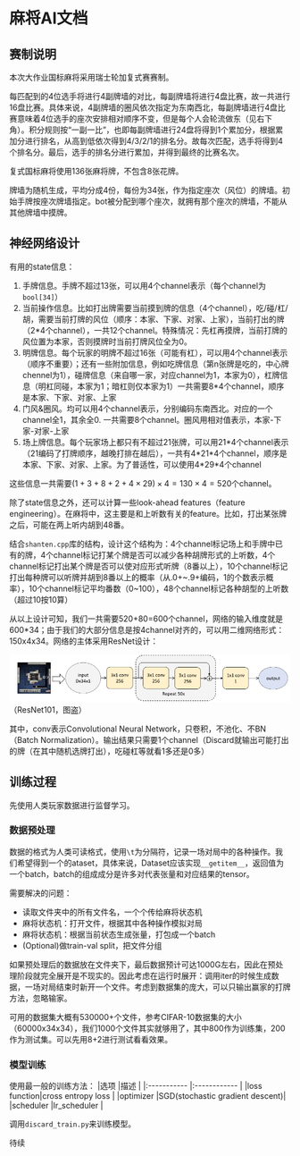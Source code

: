 # 麻将AI文档

## 赛制说明
本次大作业国标麻将采用瑞士轮加复式赛赛制。

每匹配到的4位选手将进行4副牌墙的对比，每副牌墙将进行4盘比赛，故一共进行16盘比赛。具体来说，4副牌墙的圈风依次指定为东南西北，每副牌墙进行4盘比赛意味着4位选手的座次安排相对顺序不变，但是每个人会轮流做东（见右下角）。积分规则按“一副一比”，也即每副牌墙进行24盘将得到1个累加分，根据累加分进行排名，从高到低依次得到4/3/2/1的排名分。故每次匹配，选手将得到4个排名分。最后，选手的排名分进行累加，并得到最终的比赛名次。

复式国标麻将使用136张麻将牌，不包含8张花牌。

牌墙为随机生成，平均分成4份，每份为34张，作为指定座次（风位）的牌墙。初始手牌按座次牌墙指定。bot被分配到哪个座次，就拥有那个座次的牌墙，不能从其他牌墙中摸牌。

## 神经网络设计
有用的state信息：

1. 手牌信息。手牌不超过13张，可以用4个channel表示（每个channel为`bool[34]`）
2. 当前操作信息。比如打出牌需要当前摸到牌的信息（4个channel），吃/碰/杠/胡，需要当前打牌的风位（顺序：本家、下家、对家、上家），当前打出的牌（2*4个channel），一共12个channel。特殊情况：先杠再摸牌，当前打牌的风位置为本家，否则摸牌时当前打牌风位全为0。
3. 明牌信息。每个玩家的明牌不超过16张（可能有杠），可以用4个channel表示（顺序不重要）；还有一些附加信息，例如吃牌信息（第n张牌是吃的，中心牌chennel为1），碰牌信息（来自哪一家，对应channel为1，本家为0），杠牌信息（明杠同碰，本家为1；暗杠则仅本家为1）一共需要8\*4个channel，顺序是本家、下家、对家、上家
4. 门风&圈风。均可以用4个channel表示，分别编码东南西北。对应的一个channel全1，其余全0. 一共需要8个channel。圈风用相对值表示，本家-下家-对家-上家
5. 场上牌信息。每个玩家场上都只有不超过21张牌，可以用21\*4个channel表示（21编码了打牌顺序，越晚打排在越后），一共有4\*21\*4个channel，顺序是本家、下家、对家、上家。为了普适性，可以使用4\*29\*4个channel

这些信息一共需要$(1+3+8+2+4\times 29)\times 4=130\times 4=520$个channel。

除了state信息之外，还可以计算一些look-ahead features（feature engineering）。在麻将中，这主要是和上听数有关的feature。比如，打出某张牌之后，可能在两上听内胡到48番。

结合`shanten.cpp`库的结构，设计这个结构为：4个channel标记场上和手牌中已有的牌，4个channel标记打某个牌是否可以减少各种胡牌形式的上听数，4个channel标记打出某个牌是否可以使对应形式听牌（8番以上），10个channel标记打出每种牌可以听牌并胡到8番以上的概率（从.0+~.9+编码，1的个数表示概率），10个channel标记平均番数（0~100），48个channel标记各种胡型的上听数（超过10按10算）

从以上设计可知，我们一共需要520+80=600个channel，网络的输入维度就是600\*34；由于我们的大部分信息是按4channel对齐的，可以用二维网络形式：150x4x34。网络的主体采用ResNet设计：

![Discard Model](model.png)
（ResNet101，图盗）

其中，conv表示Convolutional Neural Network，只卷积，不池化、不BN（Batch Normalization）。输出结果只需要1个channel（Discard就输出可能打出的牌（在其中随机选牌打出），吃碰杠等就看1多还是0多）

## 训练过程

先使用人类玩家数据进行监督学习。

### 数据预处理

数据的格式为人类可读格式，使用`\t`为分隔符，记录一场对局中的各种操作。我们希望得到一个的ataset，具体来说，Dataset应该实现`__getitem__`，返回值为一个batch，batch的组成成分是许多对代表张量和对应结果的tensor。

需要解决的问题：

- 读取文件夹中的所有文件名，一个个传给麻将状态机
- 麻将状态机：打开文件，根据其中各种操作模拟对局
- 麻将状态机：根据当前状态生成张量，打包成一个batch
- (Optional)做train-val split，把文件分组

如果预处理后的数据放在文件夹下，最后数据预计可达1000G左右，因此在预处理阶段就完全展开是不现实的。因此考虑在运行时展开：调用iter的时候生成数据，一场对局结束时新开一个文件。考虑到数据集的庞大，可以只输出赢家的打牌方法，忽略输家。

可用的数据集大概有530000+个文件，参考CIFAR-10数据集的大小（60000x34x34），我们1000个文件其实就够用了，其中800作为训练集，200作为测试集。可以先用8+2进行测试看看效果。

### 模型训练

使用最一般的训练方法：
|选项         |描述          |
|:----------- |:------------ |
|loss function|cross entropy loss |
|optimizer    |SGD(stochastic gradient descent)|
|scheduler    |lr_scheduler  |

调用`discard_train.py`来训练模型。

待续
